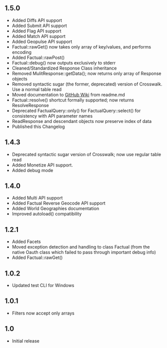 
## 1.5.0
 * Added Diffs API support
 * Added Submit API support
 * Added Flag API support
 * Added Match API support
 * Added Geopulse API support 
 * Factual::rawGet() now takes only array of key/values, and performs encoding
 * Added Factual::rawPost()
 * Factual::debug() now outputs exclusively to stderr 
 * Cleaned/Standardized Response Class inheritance  
 * Removed MulitResponse::getData(); now returns only array of Response objects
 * Removed syntactic sugar (the former, deprecated) version of Crosswalk. Use a normal table read
 * Moved documentation to [GitHub Wiki](https://github.com/Factual/factual-php-driver/wiki) from readme.md
 * Factual::resolve() shortcut formally supported; now returns ResolveResponse
 * Deprecated FactualQuery::only() for FactualQuery::select() for consistency with API parameter names
 * ReadResponse and descendant objects now preserve index of data
 * Published this Changelog
 
## 1.4.3
 * Deprecated syntactic sugar version of Crosswalk; now use regular table read
 * Added Monetize API support.
 * Added debug mode

## 1.4.0
 * Added Multi API support
 * Added Factual Reverse Geocode API support
 * Added World Geographies documentation
 * Improved autoload() compatibility

## 1.2.1
 * Added Facets
 * Moved exception detection and handling to class Factual (from the native Oauth class which failed to pass through important debug info)
 * Added Factual::rawGet()

## 1.0.2
 * Updated test CLI for Windows 

## 1.0.1
 * Filters now accept only arrays

## 1.0
 * Initial release
